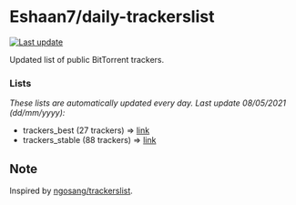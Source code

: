 
# Eshaan7/daily-trackerslist 

[![Last update](https://img.shields.io/badge/Last%20update-08/05/2021-blue.svg)](#)

Updated list of public BitTorrent trackers.

### Lists
*These lists are automatically updated every day. Last update 08/05/2021 (_dd/mm/yyyy_):*

* trackers_best (27 trackers) => [link](https://raw.githubusercontent.com/eshaan7/daily-trackerslist/master/trackers_best.txt)
* trackers_stable (88 trackers) => [link](https://raw.githubusercontent.com/eshaan7/daily-trackerslist/master/trackers_stable.txt)

## Note

Inspired by [ngosang/trackerslist](https://github.com/ngosang/trackerslist).
